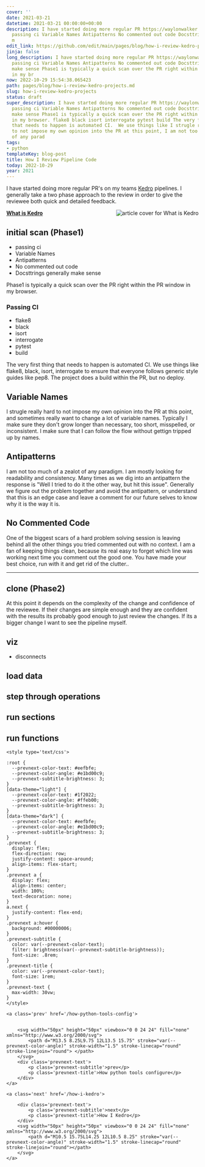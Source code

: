 ```yaml
---
cover: ''
date: 2021-03-21
datetime: 2021-03-21 00:00:00+00:00
description: I have started doing more regular PR https://waylonwalker.com/what-is-kedro
  passing ci Variable Names Antipatterns No commented out code Docsttrings generally
  m
edit_link: https://github.com/edit/main/pages/blog/how-i-review-kedro-projects.md
jinja: false
long_description: I have started doing more regular PR https://waylonwalker.com/what-is-kedro
  passing ci Variable Names Antipatterns No commented out code Docsttrings generally
  make sense Phase1 is typically a quick scan over the PR right within the PR window
  in my br
now: 2022-10-29 15:54:38.065423
path: pages/blog/how-i-review-kedro-projects.md
slug: how-i-review-kedro-projects
status: draft
super_description: I have started doing more regular PR https://waylonwalker.com/what-is-kedro
  passing ci Variable Names Antipatterns No commented out code Docsttrings generally
  make sense Phase1 is typically a quick scan over the PR right within the PR window
  in my browser. flake8 black isort interrogate pytest build The very first thing
  that needs to happen is automated CI.  We use things like I strugle really hard
  to not impose my own opinion into the PR at this point, I am not too much of a zealot
  of any parad
tags:
- python
templateKey: blog-post
title: How I Review Pipeline Code
today: 2022-10-29
year: 2021
---
```


I have started doing more regular PR's on my teams
[Kedro](https://waylonwalker.com/what-is-kedro) pipelines.  I generally take a
two phase approach to the review in order to give the reviewee both quick and
detailed feedback.



<div class="onelinelink-wrapper">
    <a class="onelinelink" href="https://waylonwalker.com/what-is-kedro/">
        <img style="float: right;" align='right' src="https://covers.waylonwalker.com/what-is-kedro.jpg" alt="article cover for What is Kedro"/>
        <p><strong>What is Kedro</strong></p>
    </a>
</div>


## initial scan (Phase1)

* passing ci
* Variable Names
* Antipatterns
* No commented out code
* Docsttrings generally make sense


Phase1 is typically a quick scan over the PR right within the PR window in my browser.  

### Passing CI

* flake8
* black
* isort
* interrogate
* pytest
* build

The very first thing that needs to happen is automated CI.  We use things like
flake8, black, isort, interrogate to ensure that everyone follows generic style
guides like pep8.  The project does a build within the PR, but no deploy.

## Variable Names

I strugle really hard to not impose my own opinion into the PR at this point,
and sometimes really want to change a lot of variable names.  Typically I make
sure they don't grow longer than necessary, too short, misspelled, or
inconsistent.  I make sure that I can follow the flow without gettign tripped
up by names.

## Antipatterns

I am not too much of a zealot of any paradigm.  I am mostly looking for
readability and consistency.  Many times as we dig into an antipattern the
response is "Well I tried to do it the other way, but hit this issue".
Generally we figure out the problem together and avoid the antipattern, or
understand that this is an edge case and leave a comment for our future selves
to know why it is the way it is.

## No Commented Code

One of the biggest scars of a hard problem solving session is leaving behind
all the other things you tried commented out with no context.  I am a fan of
keeping things clean, because its real easy to forget which line was working
next time you comment out the good one.  You have made your best choice, run
with it and get rid of the clutter..


---

## clone (Phase2)

At this point it depends on the complexity of the change and confidence of the
reviewee.  If their changes are simple enough and they are confident with the
results its probably good enough to just review the changes.  If its a bigger
change I want to see the pipeline myself.




## viz

* disconnects

## load data

## step through operations

## run sections

## run functions
<div class='prevnext'>

    <style type='text/css'>

    :root {
      --prevnext-color-text: #eefbfe;
      --prevnext-color-angle: #e1bd00c9;
      --prevnext-subtitle-brightness: 3;
    }
    [data-theme="light"] {
      --prevnext-color-text: #1f2022;
      --prevnext-color-angle: #ffeb00;
      --prevnext-subtitle-brightness: 3;
    }
    [data-theme="dark"] {
      --prevnext-color-text: #eefbfe;
      --prevnext-color-angle: #e1bd00c9;
      --prevnext-subtitle-brightness: 3;
    }
    .prevnext {
      display: flex;
      flex-direction: row;
      justify-content: space-around;
      align-items: flex-start;
    }
    .prevnext a {
      display: flex;
      align-items: center;
      width: 100%;
      text-decoration: none;
    }
    a.next {
      justify-content: flex-end;
    }
    .prevnext a:hover {
      background: #00000006;
    }
    .prevnext-subtitle {
      color: var(--prevnext-color-text);
      filter: brightness(var(--prevnext-subtitle-brightness));
      font-size: .8rem;
    }
    .prevnext-title {
      color: var(--prevnext-color-text);
      font-size: 1rem;
    }
    .prevnext-text {
      max-width: 30vw;
    }
    </style>
    
    <a class='prev' href='/how-python-tools-config'>
    

        <svg width="50px" height="50px" viewbox="0 0 24 24" fill="none" xmlns="http://www.w3.org/2000/svg">
            <path d="M13.5 8.25L9.75 12L13.5 15.75" stroke="var(--prevnext-color-angle)" stroke-width="1.5" stroke-linecap="round" stroke-linejoin="round"> </path>
        </svg>
        <div class='prevnext-text'>
            <p class='prevnext-subtitle'>prev</p>
            <p class='prevnext-title'>How python tools configure</p>
        </div>
    </a>
    
    <a class='next' href='/how-i-kedro'>
    
        <div class='prevnext-text'>
            <p class='prevnext-subtitle'>next</p>
            <p class='prevnext-title'>How I Kedro</p>
        </div>
        <svg width="50px" height="50px" viewbox="0 0 24 24" fill="none" xmlns="http://www.w3.org/2000/svg">
            <path d="M10.5 15.75L14.25 12L10.5 8.25" stroke="var(--prevnext-color-angle)" stroke-width="1.5" stroke-linecap="round" stroke-linejoin="round"></path>
        </svg>
    </a>
  </div>